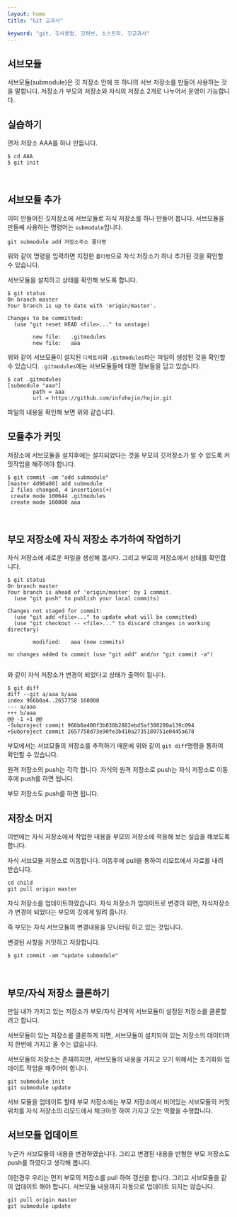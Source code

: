```yaml
---
layout: home
title: "Git 교과서"

keyword: "git, 깃사용법, 깃허브, 소스트리, 깃교과서"
---
```

## 서브모듈
서브모듈(submodule)은 깃 저장소 안에 또 하나의 서브 저장소를 만들어 사용하는 것을 말합니다.
저장소가 부모의 저장소와 자식의 저장소 2개로 나누어서 운영이 가능합니다.
<br>

## 실습하기

먼저 저장소 AAA를 하나 만듭니다.
```
$ cd AAA
$ git init 
```
<br>

## 서브모듈 추가
이미 만들어진 깃저장소에 서브모듈로 자식 저장소를 하나 만들어 봅니다.
서브모듈을 만들쌔 사용하는 명령어는 `submodule`입니다.

```
git submodule add 저장소주소 폴더명
```
위와 같이 명령을 입력하면 지정한 `폴더명`으로 자식 저장소가 하나 추가된 것을 확인할 수 있습니다.

서브모듈을 설치하고 상태를 확인해 보도록 합니다.
```
$ git status
On branch master
Your branch is up to date with 'origin/master'.

Changes to be committed:
  (use "git reset HEAD <file>..." to unstage)

        new file:   .gitmodules
        new file:   aaa
```

위와 같이 서브모듈이 설치된 `디렉토리`와 `.gitmodules`라는 파일이 생성된 것을 확인할 수 있습니다. `.gitmodules`에는 서브모듈들에 대한 정보들을 담고 있습니다.

```
$ cat .gitmodules
[submodule "aaa"]
        path = aaa
        url = https://github.com/infohojin/hojin.git

```
파일의 내용을 확인해 보면 위와 같습니다.
<br>

## 모듈추가 커밋
저장소에 서브모듈을 설치후에는 설치되었다는 것을 부모의 깃저장소가 알 수 있도록 커밋작업을 해주어야 합니다.

```
$ git commit -am "add submodule"
[master 4d90a00] add submodule
 2 files changed, 4 insertions(+)
 create mode 100644 .gitmodules
 create mode 160000 aaa

```
<br>

## 부모 저장소에 자식 저장소 추가하여 작업하기
자식 저장소에 새로운 파일을 생성해 봅시다. 그리고 부모의 저장소에서 상태를 확인합니다.
```
$ git status
On branch master
Your branch is ahead of 'origin/master' by 1 commit.
  (use "git push" to publish your local commits)

Changes not staged for commit:
  (use "git add <file>..." to update what will be committed)
  (use "git checkout -- <file>..." to discard changes in working directory)

        modified:   aaa (new commits)

no changes added to commit (use "git add" and/or "git commit -a")


```
와 같이 자식 저장소가 변경이 되었다고 상태가 출력이 됩니다.

```
$ git diff
diff --git a/aaa b/aaa
index 966b0a4..2657758 160000
--- a/aaa
+++ b/aaa
@@ -1 +1 @@
-Subproject commit 966b0a400f3b030b2882ebd5af300280a139c094
+Subproject commit 2657758d73e90fe3b410a2735189751e0445a678

```
부모에서는 서브모듈의 저장소를 추적하기 때문에 위와 같이 `git diff`명령을 통하여 확인할 수 있습니다.

원격 저장소의 push는 각각 합니다.
자식의 원격 저장소로 push는 자식 저장소로 이동후에 push를 하면 됩니다.

부모 저장소도 push를 하면 됩니다.
<br>

## 저장소 머지
이번에는 자식 저장소에서 작업한 내용을 부모의 저장소에 적용해 보는 실습을 해보도록 합니다.

자식 서브모듈 저장소로 이동합니다. 이동후에 pull을 통하여 리모트에서 자료를 내려 받습니다.

```
cd child
git pull origin master
```

자식 저장소를 업데이트하였습니다. 자식 저장소가 업데이트로 변경이 되면, 자식저장소가 변경이 되었다는 부모의 깃에게 알려 줍니다.

즉 부모는 자식 서브모듈의 변경내용을 모니터링 하고 있는 것입니다.

변경된 사항을 커밋하고 저장합니다.
```
$ git commit -am "update submodule"
```
<br>

## 부모/자식 저장소 클론하기
만일 내가 가지고 있는 저장소가 부모/자식 관계의 서브모듈이 설정된 저장소를 클론할려고 합니다.

서브모듈이 있는 저장소를 클론하게 되면, 서브모듈이 설치되어 있는 저장소의 데이터까지 한번에 가지고 올 수는 없습니다.

서브모듈의 저장소는 존재하지만, 서브모듈의 내용을 가지고 오기 위해서는 초기화와 업데이트 작업을 해주어야 합니다.

```
git submodule init
git submodule update
```

서브 모듈을 업데이트 할때 부모 저장소에는 부모 저장소에서 비어있는 서브모듈의 커밋 위치를 자식 저장소의 리모드에서 체크아웃 하여 가지고 오는 역활을 수행합니다.
<br>

## 서브모듈 업데이트
누군가 서브모듈의 내용을 변경하였습니다. 그리고 변경된 내용을 반형한 부모 저장소도 push를 하였다고 생각해 봅니다.

이런경우 우리는 먼저 부모의 저장소를 pull 하여 갱신을 합니다.
그리고 서브모듈을 같이 업데이트 해야 합니다. 서브모듈 내용까지 자동으로 업데이트 되지는 않습니다.

```
git pull origin master
git submodule update
```
<br>
